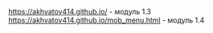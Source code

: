 https://akhvatov414.github.io/ - модуль 1.3
https://akhvatov414.github.io/mob_menu.html - модуль 1.4